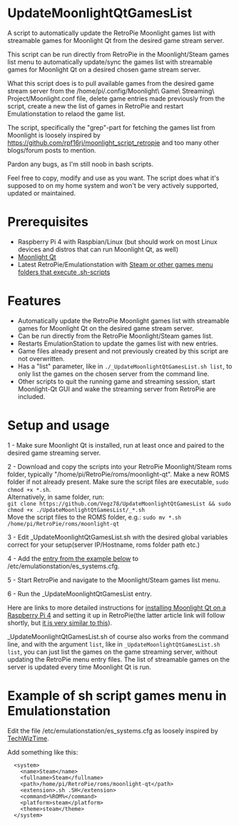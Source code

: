 # UpdateMoonlightQtGamesList
A script to automatically update the RetroPie Moonlight games list with streamable games for Moonlight Qt from the desired game stream server.

This script can be run directly from RetroPie in the Moonlight/Steam games list menu to automatically update/sync the games list with streamable games for Moonlight Qt on a desired chosen game stream server. 

What this script does is to pull available games from the desired game stream server from the /home/pi/.config/Moonlight\ Game\ Streaming\ Project/Moonlight.conf file, delete game entries made previously from the script, create a new the list of games in RetroPie and restart Emulationstation to relaod the game list.

The script, specifically the "grep"-part for fetching the games list from Moonlight is loosely inspired by https://github.com/rpf16rj/moonlight_script_retropie and too many other blogs/forum posts to mention.

Pardon any bugs, as I'm still noob in bash scripts.

Feel free to copy, modify and use as you want. The script does what it's supposed to on my home system and won't be very actively supported, updated or maintained.

# Prerequisites
- Raspberry Pi 4 with Raspbian/Linux (but should work on most Linux devices and distros that can run Moonlight Qt, as well)
- [Moonlight Qt](https://github.com/moonlight-stream/moonlight-qt)
- Latest RetroPie/Emulationstation with [Steam or other games menu folders that execute .sh-scripts](#Example-of-sh-script-games-menu-in-Emulationstation)

# Features
- Automatically update the RetroPie Moonlight games list with streamable games for Moonlight Qt on the desired game stream server.
- Can be run directly from the RetroPie Moonlight/Steam games list.
- Restarts EmulationStation to update the games list with new entries.
- Game files already present and not previously created by this script are not overwritten.
- Has a "list" parameter, like in ```./_UpdateMoonlightQtGamesList.sh list```, to only list the games on the chosen server from the command line.
- Other scripts to quit the running game and streaming session, start Moonlight-Qt GUI and wake the streaming server from RetroPie are included.

# Setup and usage

1 - Make sure Moonlight Qt is installed, run at least once and paired to the desired game streaming server.

2 - Download and copy the scripts into your RetroPie Moonlight/Steam roms folder, typically "/home/pi/RetroPie/roms/moonlight-qt". Make a new ROMS folder if not already present. Make sure the script files are executable, ```sudo chmod +x *.sh```. <br>
    Alternatively, in same folder, run:<BR>
    ```git clone https://github.com/Vegz78/UpdateMoonlightQtGamesList && sudo chmod +x ./UpdateMoonlightQtGamesList/_*.sh```
    <BR>Move the script files to the ROMS folder, e.g.: ```sudo mv *.sh /home/pi/RetroPie/roms/moonlight-qt``` 

3 - Edit _UpdateMoonlightQtGamesList.sh with the desired global variables correct for your setup(server IP/Hostname, roms folder path etc.)

4 - Add the [entry from the example below](https://github.com/Vegz78/UpdateMoonlightQtGamesList#example-of-sh-script-games-menu-in-emulationstation) to /etc/emulationstation/es_systems.cfg.

5 - Start RetroPie and navigate to the Moonlight/Steam games list menu.

6 - Run the _UpdateMoonlightQtGamesList entry.

Here are links to more detailed instructions for [installing Moonlight Qt on a Raspberry Pi 4](https://translate.google.no/translate?sl=no&tl=en&u=https%3A%2F%2Fretrospill.ninja%2F2020%2F06%2Fmoonlight-pc-pa-raspberry-pi-4%2F%23Installasjon) and setting it up in RetroPie(the latter article link will follow shortly, but [it is very similar to this](https://translate.google.no/translate?sl=no&tl=en&u=https%3A%2F%2Fretrospill.ninja%2F2020%2F06%2Fmoonlight-game-streaming-pa-raspberry-pi%2F%23Oppsett-Embedded)).

 _UpdateMoonlightQtGamesList.sh of course also works from the command line, and with the argument ```list```, like in ```_UpdateMoonlightQtGamesList.sh list```, you can just list the games on the game streaming server, without updating the RetroPie menu entry files. The list of streamable games on the server is updated every time Moonlight Qt is run.

# Example of sh script games menu in Emulationstation
Edit the file /etc/emulationstation/es_systems.cfg as loosely inspired by [TechWizTime](https://github.com/TechWizTime/moonlight-retropie).

Add something like this:
```
  <system>
    <name>Steam</name>
    <fullname>Steam</fullname>
    <path>/home/pi/RetroPie/roms/moonlight-qt</path>
    <extension>.sh .SH</extension>
    <command>%ROM%</command>
    <platform>steam</platform>
    <theme>steam</theme>
  </system>
```
